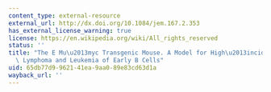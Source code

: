 ```yaml
---
content_type: external-resource
external_url: http://dx.doi.org/10.1084/jem.167.2.353
has_external_license_warning: true
license: https://en.wikipedia.org/wiki/All_rights_reserved
status: ''
title: "The E Mu\u2013myc Transgenic Mouse. A Model for High\u2013incidence Spontaneous\
  \ Lymphoma and Leukemia of Early B Cells"
uid: 65db77d9-9621-41ea-9aa0-89e83cd63d1a
wayback_url: ''
---
```

